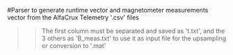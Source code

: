#Parser to generate runtime vector and magnetometer measurements vector from the AlfaCrux Telemetry '.csv' files
>> The first column must be separated and saved as 't.txt', and the 3 others as 'B_meas.txt' to use it as input file for the upsampling or conversion to '.mat'
